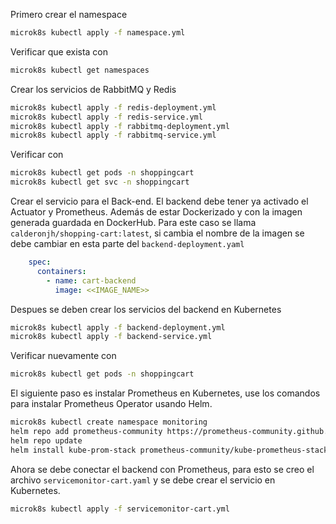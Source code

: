 Primero crear el namespace
```bash
microk8s kubectl apply -f namespace.yml
```
Verificar que exista con
```bash
microk8s kubectl get namespaces
```

Crear los servicios de RabbitMQ y Redis
```bash
microk8s kubectl apply -f redis-deployment.yml
microk8s kubectl apply -f redis-service.yml
microk8s kubectl apply -f rabbitmq-deployment.yml
microk8s kubectl apply -f rabbitmq-service.yml
```

Verificar con
```bash
microk8s kubectl get pods -n shoppingcart
microk8s kubectl get svc -n shoppingcart
```

Crear el servicio para el Back-end. El backend debe tener ya activado el Actuator y Prometheus. Además de estar Dockerizado y con la imagen generada guardada en DockerHub. Para este caso se llama `calderonjh/shopping-cart:latest`, si cambia el nombre de la imagen se debe cambiar en esta parte del `backend-deployment.yaml`

```yaml
    spec:
      containers:
        - name: cart-backend
          image: <<IMAGE_NAME>>
```

Despues se deben crear los servicios del backend en Kubernetes
```bash
microk8s kubectl apply -f backend-deployment.yml
microk8s kubectl apply -f backend-service.yml
```

Verificar nuevamente con
```bash
microk8s kubectl get pods -n shoppingcart
```


El siguiente paso es instalar Prometheus en Kubernetes, use los comandos para instalar Prometheus Operator usando Helm.
```bash
microk8s kubectl create namespace monitoring
helm repo add prometheus-community https://prometheus-community.github.io/helm-charts
helm repo update
helm install kube-prom-stack prometheus-community/kube-prometheus-stack -n monitoring
```

Ahora se debe conectar el backend con Prometheus, para esto se creo el archivo `servicemonitor-cart.yaml` y se debe crear el servicio en Kubernetes.
```bash
microk8s kubectl apply -f servicemonitor-cart.yml
```
